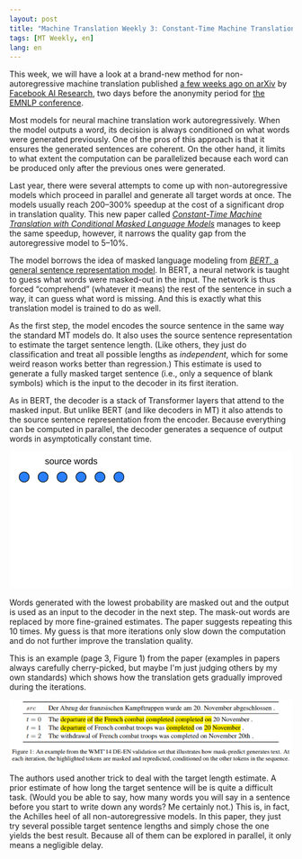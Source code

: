 ```yaml
---
layout: post
title: "Machine Translation Weekly 3: Constant-Time Machine Translation with Conditional Masked Language Models"
tags: [MT Weekly, en]
lang: en
---
```


This week, we will have a look at a brand-new method for non-autoregressive
machine translation published [a few weeks ago on
arXiv](https://arxiv.org/pdf/1904.09324.pdf) by [Facebook AI
Research](https://research.fb.com/category/facebook-ai-research/), two days
before the anonymity period for [the EMNLP
conference](https://www.emnlp-ijcnlp2019.org/).

Most models for neural machine translation work autoregressively. When the
model outputs a word, its decision is always conditioned on what words were
generated previously. One of the pros of this approach is that it ensures the
generated sentences are coherent. On the other hand, it limits to what extent
the computation can be parallelized because each word can be produced only
after the previous ones were generated.

Last year, there were several attempts to come up with non-autoregressive
models which proceed in parallel and generate all target words at once. The
models usually reach 200–300% speedup at the cost of a significant drop in
translation quality. This new paper called [_Constant-Time Machine Translation
with Conditional Masked Language Models_](https://arxiv.org/pdf/1904.09324.pdf)
manages to keep the same speedup, however, it narrows the quality gap from the
autoregressive model to 5–10%.

The model borrows the idea of masked language modeling from [_BERT_, a general
sentence representation model](https://arxiv.org/pdf/1810.04805.pdf). In BERT,
a neural network is taught to guess what words were masked-out in the input.
The network is thus forced “comprehend” (whatever it means) the rest of the
sentence in such a way, it can guess what word is missing. And this is exactly
what this translation model is trained to do as well.

As the first step, the model encodes the source sentence in the same way the
standard MT models do. It also uses the source sentence representation to
estimate the target sentence length. (Like others, they just do classification
and treat all possible lengths as _independent_, which for some weird reason
works better than regression.) This estimate is used to generate a fully masked
target sentence (i.e., only a sequence of blank symbols) which is the input to
the decoder in its first iteration.

As in BERT, the decoder is a stack of Transformer layers that attend to the
masked input. But unlike BERT (and like decoders in MT) it also attends to the
source sentence representation from the encoder. Because everything can be
computed in parallel, the decoder generates a sequence of output words in
asymptotically constant time.

<div align="center">
<img src="/assets/MT-Weekly-3/step00.svg" id="slide" />
</div>

<script>
Number.prototype.pad = function(size) {
    var s = String(this);
    while (s.length < (size || 2)) {s = "0" + s;}
    return s;
}

function slideshow() {
    var slide_src = document.getElementById("slide").src;
	var slide_id_str = slide_src[slide_src.length - 6] + slide_src[slide_src.length - 5];
    var slide_id = parseInt(slide_src[slide_src.length - 6] + slide_src[slide_src.length - 5]);
    var next_id = (slide_id + 1) % 16;
    document.getElementById("slide").src = "/assets/MT-Weekly-3/step" + next_id.pad(2) + ".svg";
    setTimeout(slideshow, 2000);
}
setTimeout(slideshow, 2000);
</script>

Words generated with the lowest probability are masked out and the output is
used as an input to the decoder in the next step. The mask-out words are
replaced by more fine-grained estimates. The paper suggests repeating this 10
times. My guess is that more iterations only slow down the computation and do
not further improve the translation quality.

This is an example (page 3, Figure 1) from the paper (examples in papers always
carefully cherry-picked, but maybe I'm just judging others by my own standards)
which shows how the translation gets gradually improved during the iterations.

![Paper example](/assets/constant_time.png)

The authors used another trick to deal with the target length estimate. A prior
estimate of how long the target sentence will be is quite a difficult task.
(Would you be able to say, how many words you will say in a sentence before you
start to write down any words? Me certainly not.) This is, in fact, the
Achilles heel of all non-autoregressive models. In this paper, they just try
several possible target sentence lengths and simply chose the one yields the
best result. Because all of them can be explored in parallel, it only means a
negligible delay.
